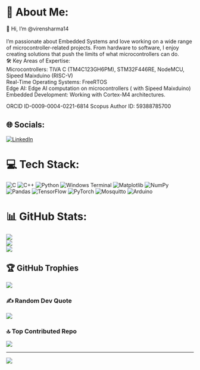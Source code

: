 # 💫 About Me:
👋 Hi, I’m @virensharma14<br><br>I’m passionate about Embedded Systems and love working on a wide range of microcontroller-related projects. From hardware to software, I enjoy creating solutions that push the limits of what microcontrollers can do.<br> 🛠️ Key Areas of Expertise:<br>Microcontrollers: TIVA C (TM4C123GH6PM), STM32F446RE, NodeMCU, Sipeed Maixduino (RISC-V) <br>Real-Time Operating Systems: FreeRTOS <br>Edge AI: Edge AI computation on microcontrollers ( with Sipeed Maixduino) <br>Embedded Development: Working with Cortex-M4 architectures.<br>


ORCID ID-0009-0004-0221-6814
Scopus Author ID: 59388785700


## 🌐 Socials:
[![LinkedIn](https://img.shields.io/badge/LinkedIn-%230077B5.svg?logo=linkedin&logoColor=white)](https://linkedin.com/in/https://www.linkedin.com/in/viren-sharma-8b7a2522a/) 

# 💻 Tech Stack:
![C](https://img.shields.io/badge/c-%2300599C.svg?style=for-the-badge&logo=c&logoColor=white) ![C++](https://img.shields.io/badge/c++-%2300599C.svg?style=for-the-badge&logo=c%2B%2B&logoColor=white) ![Python](https://img.shields.io/badge/python-3670A0?style=for-the-badge&logo=python&logoColor=ffdd54) ![Windows Terminal](https://img.shields.io/badge/Windows%20Terminal-%234D4D4D.svg?style=for-the-badge&logo=windows-terminal&logoColor=white) ![Matplotlib](https://img.shields.io/badge/Matplotlib-%23ffffff.svg?style=for-the-badge&logo=Matplotlib&logoColor=black) ![NumPy](https://img.shields.io/badge/numpy-%23013243.svg?style=for-the-badge&logo=numpy&logoColor=white) ![Pandas](https://img.shields.io/badge/pandas-%23150458.svg?style=for-the-badge&logo=pandas&logoColor=white) ![TensorFlow](https://img.shields.io/badge/TensorFlow-%23FF6F00.svg?style=for-the-badge&logo=TensorFlow&logoColor=white) ![PyTorch](https://img.shields.io/badge/PyTorch-%23EE4C2C.svg?style=for-the-badge&logo=PyTorch&logoColor=white) ![Mosquitto](https://img.shields.io/badge/mosquitto-%233C5280.svg?style=for-the-badge&logo=eclipsemosquitto&logoColor=white) ![Arduino](https://img.shields.io/badge/-Arduino-00979D?style=for-the-badge&logo=Arduino&logoColor=white)
# 📊 GitHub Stats:
![](https://github-readme-stats.vercel.app/api?username=virensharma14&theme=radical&hide_border=false&include_all_commits=true&count_private=false)<br/>
![](https://github-readme-streak-stats.herokuapp.com/?user=virensharma14&theme=radical&hide_border=false)<br/>
![](https://github-readme-stats.vercel.app/api/top-langs/?username=virensharma14&theme=radical&hide_border=false&include_all_commits=true&count_private=false&layout=compact)

## 🏆 GitHub Trophies
![](https://github-profile-trophy.vercel.app/?username=virensharma14&theme=radical&no-frame=false&no-bg=true&margin-w=4)

### ✍️ Random Dev Quote
![](https://quotes-github-readme.vercel.app/api?type=horizontal&theme=radical)

### 🔝 Top Contributed Repo
![](https://github-contributor-stats.vercel.app/api?username=virensharma14&limit=5&theme=dark&combine_all_yearly_contributions=true)

---
[![](https://visitcount.itsvg.in/api?id=virensharma14&icon=0&color=0)](https://visitcount.itsvg.in)


<!-- Proudly created with GPRM ( https://gprm.itsvg.in ) -->
